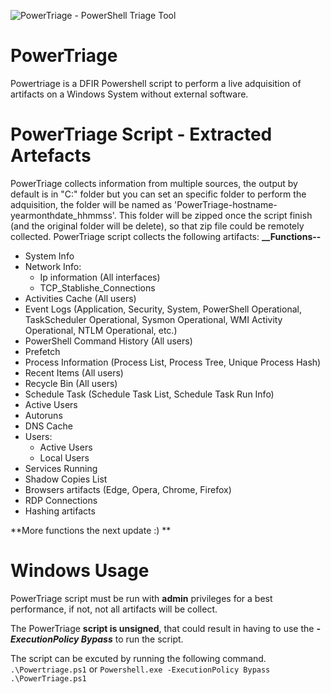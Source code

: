 ![PowerTriage - PowerShell Triage Tool](https://blogger.googleusercontent.com/img/b/R29vZ2xl/AVvXsEiCzqxFE5Bl3MFLcJWDQkQ_5H92_0HY8g60rWbjziDPJ_AlWhDCKUE2soEAe2efjF0x4kqJxYJxdzM2WpfJ24ZTnS5EKd97opAskFQEp4wDG3MCLIIbQU8rDzks35AutMErCUH7kiR_nYU0bplBN_u6m5PoZtpubqRdAy0mCs0IrjOWWjmlbeb5RKn1eTk/s320/Logo.png)
# PowerTriage
Powertriage is a DFIR Powershell script to perform a live adquisition of artifacts on a Windows System without external software.

# PowerTriage Script - Extracted Artefacts

PowerTriage collects information from multiple sources, the output by default is in "C:\" folder but you can set an specific folder to perform the adquisition, the folder will be named as 'PowerTriage-hostname-yearmonthdate_hhmmss'. This folder will be zipped once the script finish (and the original folder will be delete), so that zip file could be remotely collected.
PowerTriage script collects the following artifacts:
**__Functions--**
- System Info
- Network Info:
	- Ip information (All interfaces)
	- TCP_Stablishe_Connections
- Activities Cache (All users)
- Event Logs (Application, Security, System, PowerShell Operational, TaskScheduler Operational, Sysmon Operational, WMI Activity Operational, NTLM Operational, etc.)
- PowerShell Command History (All users)
- Prefetch
- Process Information (Process List, Process Tree, Unique Process Hash)
- Recent Items (All users)
- Recycle Bin (All users)
- Schedule Task (Schedule Task List, Schedule Task Run Info)
- Active Users
- Autoruns
- DNS Cache
- Users:
	- Active Users
	- Local Users
- Services Running
- Shadow Copies List
- Browsers artifacts (Edge, Opera, Chrome, Firefox)
- RDP Connections
- Hashing artifacts
 
**More functions the next update :) ** 

# Windows Usage

PowerTriage script must be run with **admin** privileges for a best performance, if not, not all artifacts will be collect.

The PowerTriage **script is unsigned**, that could result in having to use the **_-ExecutionPolicy Bypass_** to run the script.

The script can be excuted by running the following command.
```.\Powertriage.ps1```
or
```Powershell.exe -ExecutionPolicy Bypass .\PowerTriage.ps1```


